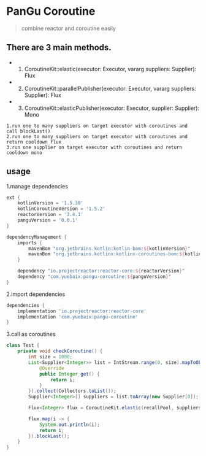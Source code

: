 # PanGu Coroutine

> combine reactor and coroutine easily

## There are 3 main methods.

* 1. CoroutineKit::elastic(executor: Executor, vararg suppliers: Supplier<T>): Flux<T>
* 2. CoroutineKit::parallelPublisher(executor: Executor, vararg suppliers: Supplier<T>): Flux<T>
* 3. CoroutineKit::elasticPublisher(executor: Executor, supplier: Supplier<T>): Mono<T>

```text
1.run one to many suppliers on target executor with coroutines and call blockLast()
2.run one to many suppliers on target executor with coroutines and return cooldown flux
3.run one supplier on target executor with coroutines and return cooldown mono
```

## usage

1.manage dependencies

```groovy
ext {
    kotlinVersion = '1.5.30'
    kotlinCoroutineVersion = '1.5.2'
    reactorVersion = '3.4.1'
    panguVersion = '0.0.1'
}

dependencyManagement {
    imports {
        mavenBom "org.jetbrains.kotlin:kotlin-bom:${kotlinVersion}"
        mavenBom "org.jetbrains.kotlinx:kotlinx-coroutines-bom:${kotlinCoroutineVersion}"
    }

    dependency "io.projectreactor:reactor-core:${reactorVersion}"
    dependency "com.yuebaix:pangu-coroutine:${panguVersion}"
}
```

2.import dependencies

```groovy
dependencies {
    implementation 'io.projectreactor:reactor-core'
    implementation 'com.yuebaix:pangu-coroutine'
}
```

3.call as coroutines

```java
class Test {
    private void checkCoroutine() {
        int size = 1000;
        List<Supplier<Integer>> list = IntStream.range(0, size).mapToObj(i -> new Supplier<Integer>() {
            @Override
            public Integer get() {
                return i;
            }
        }).collect(Collectors.toList());
        Supplier<Integer>[] suppliers = list.toArray(new Supplier[0]);

        Flux<Integer> flux = CoroutineKit.elastic(recallPool, suppliers);

        flux.map(i -> {
            System.out.println(i);
            return i;
        }).blockLast();
    }
}
```
